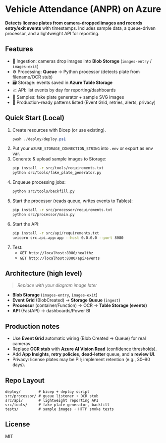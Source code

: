 
# Vehicle Attendance (ANPR) on Azure
**Detects license plates from camera-dropped images and records entry/exit events** with timestamps. Includes sample data, a queue-driven processor, and a lightweight API for reporting.

## Features
- 📸 Ingestion: cameras drop images into **Blob Storage** (`images-entry` / `images-exit`)
- ⚙️ Processing: **Queue** → Python processor (detects plate from filename/OCR stub)
- 🗃️ Storage: events saved in **Azure Table Storage**
- 📈 API: list events by day for reporting/dashboards
- 🧪 Samples: fake plate generator + sample SVG images
- 🔐 Production-ready patterns listed (Event Grid, retries, alerts, privacy)

## Quick Start (Local)
1. Create resources with Bicep (or use existing).  
   ```powershell
   pwsh ./deploy/deploy.ps1
   ```
2. Put your `AZURE_STORAGE_CONNECTION_STRING` into `.env` or export as env var.
3. Generate & upload sample images to Storage:
   ```bash
   pip install -r src/tools/requirements.txt
   python src/tools/fake_plate_generator.py
   ```
4. Enqueue processing jobs:
   ```bash
   python src/tools/backfill.py
   ```
5. Start the processor (reads queue, writes events to Tables):
   ```bash
   pip install -r src/processor/requirements.txt
   python src/processor/main.py
   ```
6. Start the API:
   ```bash
   pip install -r src/api/requirements.txt
   uvicorn src.api.app:app --host 0.0.0.0 --port 8080
   ```
7. Test:
   - `GET http://localhost:8080/healthz`
   - `GET http://localhost:8080/api/events`

## Architecture (high level)
> _Replace with your diagram image later_
- **Blob Storage** (`images-entry`, `images-exit`)
- **Event Grid** (BlobCreated) → **Storage Queue** (`ingest`)
- **Processor** (container/Function) → OCR → **Table Storage (events)**
- **API** (FastAPI) → dashboards/Power BI

## Production notes
- Use **Event Grid** automatic wiring (Blob Created → Queue) for real cameras.
- Replace **OCR stub** with **Azure AI Vision Read** (confidence thresholds).
- Add **App Insights**, **retry policies**, **dead-letter** queue, and a **review UI**.
- Privacy: license plates may be PII; implement retention (e.g., 30–90 days).

## Repo Layout
```
deploy/        # bicep + deploy script
src/processor/ # queue listener + OCR stub
src/api/       # lightweight reporting API
src/tools/     # fake plate generator, backfill
tests/         # sample images + HTTP smoke tests
```

## License
MIT
